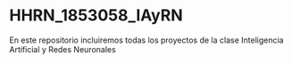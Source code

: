 # HHRN_1853058_IAyRN

En este repositorio incluiremos todas los proyectos de la clase Inteligencia Artificial y Redes Neuronales 
